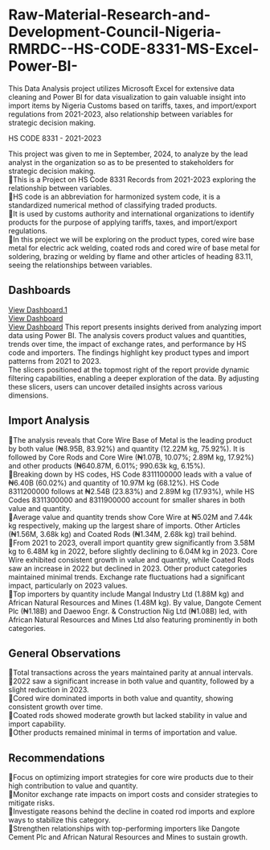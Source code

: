 # Raw-Material-Research-and-Development-Council-Nigeria-RMRDC--HS-CODE-8331-MS-Excel-Power-BI-  
This Data Analysis project utilizes Microsoft Excel for extensive data cleaning and Power BI for data visualization to gain valuable insight into import items by Nigeria Customs based on tariffs, taxes, and import/export regulations from 2021-2023, also relationship between variables for strategic decision making.  

HS CODE 8331 - 2021-2023   

This project was given to me in September, 2024, to analyze by the lead analyst in the organization so as to be presented to stakeholders for strategic decision making.  
🔹This is a Project on HS Code 8331 Records from 2021-2023 exploring the relationship between variables.  
🔹HS code is an abbreviation for harmonized system code, it is a standardized numerical method of classifying traded products.  
🔹It is used by customs authority and international organizations to identify products for the purpose of applying tariffs, taxes, and import/export regulations.  
🔹In this project we will be exploring on the product types, cored wire base metal for electric ack welding, coated rods and cored wire of base metal for soldering, brazing or welding by flame
and other articles of heading 83.11, seeing the relationships between variables. 
## Dashboards
<a href="https://github.com/craftAnalyst/Raw-Material-Research-and-Development-Council-Nigeria-RMRDC-HS-CODE-8331-MS-Excel-Power-BI-/blob/main/Rmrdc%20t.jpg">View Dashboard.1</a>  
<a href="https://github.com/craftAnalyst/World-Health-Organization-Suicide-Rate-Analysis-Power-BI-/blob/main/PWBI%20FINAL.jpg">View Dashboard</a>  
<a href="https://github.com/craftAnalyst/World-Health-Organization-Suicide-Rate-Analysis-Power-BI-/blob/main/PWBI%20FINAL.jpg">View Dashboard</a>
This report presents insights derived from analyzing import data using Power BI. The analysis covers product values and quantities, trends over time, the impact of exchange rates, and
performance by HS code and importers. The findings highlight key product types and import patterns from 2021 to 2023.  
The slicers positioned at the topmost right of the report provide dynamic filtering capabilities, enabling a deeper exploration of the data. By adjusting these slicers, users can uncover
detailed insights across various dimensions.  

## Import Analysis  
🔹The analysis reveals that Core Wire Base of Metal is the leading product by both value (₦8.95B, 83.92%) and quantity (12.22M kg, 75.92%). It is followed by Core Rods and Core Wire
(₦1.07B, 10.07%; 2.89M kg, 17.92%) and other products (₦640.87M, 6.01%; 990.63k kg, 6.15%).  
🔹Breaking down by HS codes, HS Code 8311100000 leads with a value of ₦6.40B (60.02%) and quantity of 10.97M kg (68.12%). HS Code 8311200000 follows at ₦2.54B (23.83%) and
2.89M kg (17.93%), while HS Codes 8311300000 and 8311900000 account for smaller shares in both value and quantity.  
🔹Average value and quantity trends show Core Wire at ₦5.02M and 7.44k kg respectively, making up the largest share of imports. Other Articles (₦1.56M, 3.68k kg) and Coated Rods
(₦1.34M, 2.68k kg) trail behind.  
🔹From 2021 to 2023, overall import quantity grew significantly from 3.58M kg to 6.48M kg in 2022, before slightly declining to 6.04M kg in 2023. Core Wire exhibited consistent growth in
value and quantity, while Coated Rods saw an increase in 2022 but declined in 2023. Other product categories maintained minimal trends. Exchange rate fluctuations had a significant
impact, particularly on 2023 values.  
🔹Top importers by quantity include Mangal Industry Ltd (1.88M kg) and African Natural Resources and Mines (1.48M kg). By value, Dangote Cement Plc (₦1.18B) and Daewoo Engr. &
Construction Nig Ltd (₦1.08B) led, with African Natural Resources and Mines Ltd also featuring prominently in both categories.  

## General Observations  
🔹Total transactions across the years maintained parity at annual intervals.  
🔹2022 saw a significant increase in both value and quantity, followed by a slight reduction in 2023.  
🔹Cored wire dominated imports in both value and quantity, showing consistent growth over time.  
🔹Coated rods showed moderate growth but lacked stability in value and import capability.  
🔹Other products remained minimal in terms of importation and value.  

## Recommendations  
🔹Focus on optimizing import strategies for core wire products due to their high contribution to value and quantity.  
🔹Monitor exchange rate impacts on import costs and consider strategies to mitigate risks.  
🔹Investigate reasons behind the decline in coated rod imports and explore ways to stabilize this category.  
🔹Strengthen relationships with top-performing importers like Dangote Cement Plc and African Natural Resources and Mines to sustain growth.  



